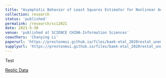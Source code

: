 ```yaml
---
title: "Asymptotic Behavior of Least Squares Estimator for Nonlinear Autoregressive Models"
collection: research
status: 'published'
permalink: /research/sci2021
date: 2021-5-30
venue: 'published at SCIENCE CHINA-Information Sciences'
coauthors: 'Chanying Li'
paperurl: 'https://prestonmui.github.io/files/baek-etal_2020restat_unemploymenteffects.pdf'
supplyurl: 'https://prestonmui.github.io/files/baek-etal_2020restat_unemploymenteffects.pdf'
---
```


Test

[Replic Data](https://dataverse.harvard.edu/dataset.xhtml?persistentId=doi:10.7910/DVN/RKPFLB)
